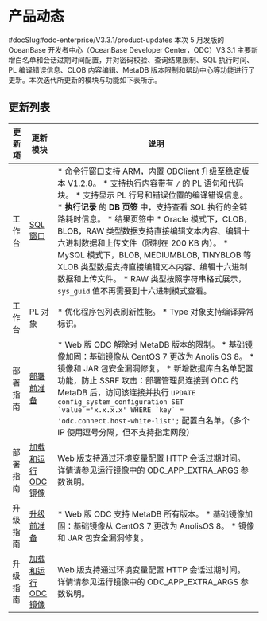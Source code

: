 产品动态 
=========================
#docSlug#odc-enterprise/V3.3.1/product-updates
本次 5 月发版的 OceanBase 开发者中心（OceanBase Developer Center，ODC）V3.3.1 主要新增白名单和会话过期时间配置，并对密码校验、查询结果限制、SQL 执行时间、PL 编译错误信息、CLOB 内容编辑、MetaDB 版本限制和帮助中心等功能进行了更新。本次迭代所更新的模块与功能如下表所示。

更新列表 
-------------------------



| 更新项  |                            更新模块                             |                                                                                                                                                                                                                                                                                                                                                  说明                                                                                                                                                                                                                                                                                                                                                  |
|------|-------------------------------------------------------------|------------------------------------------------------------------------------------------------------------------------------------------------------------------------------------------------------------------------------------------------------------------------------------------------------------------------------------------------------------------------------------------------------------------------------------------------------------------------------------------------------------------------------------------------------------------------------------------------------------------------------------------------------------------------------------------------------|
| 工作台  | [SQL 窗口](../7.client-odc-user-guide/4.client-odc-use-workspace/2.client-odc-sql-window.md)       | * 命令行窗口支持 ARM，内置 OBClient 升级至稳定版本 V1.2.8。   * 支持执行内容带有 `/` 的 PL 语句和代码块。   * 支持显示 PL 行号和错误位置的编译错误信息。   * **执行记录** 的 **DB 页签** 中，支持查看 SQL 执行的全链路耗时信息。   * 结果页签中 * Oracle 模式下，CLOB，BLOB，RAW 类型数据支持直接编辑文本内容、编辑十六进制数据和上传文件（限制在 200 KB 内）。   * MySQL 模式下，BLOB, MEDIUMBLOB, TINYBLOB 等 XLOB 类型数据支持直接编辑文本内容、编辑十六进制数据和上传文件。   * RAW 类型按照字符串格式展示，`sys_guid` 值不再需要到十六进制模式查看。      |
| 工作台  | PL 对象                                                       | * 优化程序包列表刷新性能。   * Type 对象支持编译异常标识。                                                                                                                                                                                                                                                                                                                                                                                                                                                                                                                                                                               |
| 部署指南 | [部署前准备](../8.deployment-guide/2.preparations-before-deployment.md)        | * Web 版 ODC 解除对 MetaDB 版本的限制。   * 基础镜像加固：基础镜像从 CentOS 7 更改为 Anolis OS 8。   * 镜像和 JAR 包安全漏洞修复。   * 新增数据库白名单配置功能，防止 SSRF 攻击：部署管理员连接到 ODC 的 MetaDB 后，访问该连接并执行 ``UPDATE config_system_configuration SET `value`='x.x.x.x' WHERE `key` = 'odc.connect.host-white-list';`` 配置白名单。（多个 IP 使用逗号分隔，但不支持指定网段）                                                                                                                                                                                                                                              |
| 部署指南 | [加载和运行 ODC 镜像](../8.deployment-guide/3.deploy-a-single-odc-node/2.load-and-run-single-odc-images.md) | Web 版支持通过环境变量配置 HTTP 会话过期时间。 详情请参见运行镜像中的 ODC_APP_EXTRA_ARGS 参数说明。                                                                                                                                                                                                                                                                                                                                                                                                                                                                                                                                                                                                                    |
| 升级指南 | [升级前准备](../9.upgrade-guide/2.preparation-for-upgrade.md)        | * Web 版 ODC 支持 MetaDB 所有版本。   * 基础镜像加固：基础镜像从 CentOS 7 更改为 AnolisOS 8。   * 镜像和 JAR 包安全漏洞修复。                                                                                                                                                                                                                                                                                                                                                                                                                                                                                       |
| 升级指南 | [加载和运行 ODC 镜像](../9.upgrade-guide/3.upgrade-single-node-odc/3.upgrade-guide-load-and-run-single-odc-images.md) | Web 版支持通过环境变量配置 HTTP 会话过期时间。 详情请参见运行镜像中的 ODC_APP_EXTRA_ARGS 参数说明。                                                                                                                                                                                                                                                                                                                                                                                                                                                                                                                                                                                                                    |


